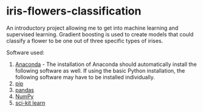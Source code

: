 # iris-flowers-classification

An introductory project allowing me to get into machine learning and 
supervised learning. Gradient boosting is used to create models that 
could classify a flower to be one out of three specific types of irises.

Software used:  
1. [Anaconda](https://www.anaconda.com/distribution/) - The installation of 
Anaconda should automatically install the following software as well. If 
using the basic Python installation, the following software may have to be 
installed individually.
2. [pip](https://pip.pypa.io/en/stable/installing/)
3. [pandas](https://pypi.org/project/pandas/)
4. [NumPy](https://pypi.org/project/numpy/)
5. [sci-kit learn](https://pypi.org/project/scikit-learn/)